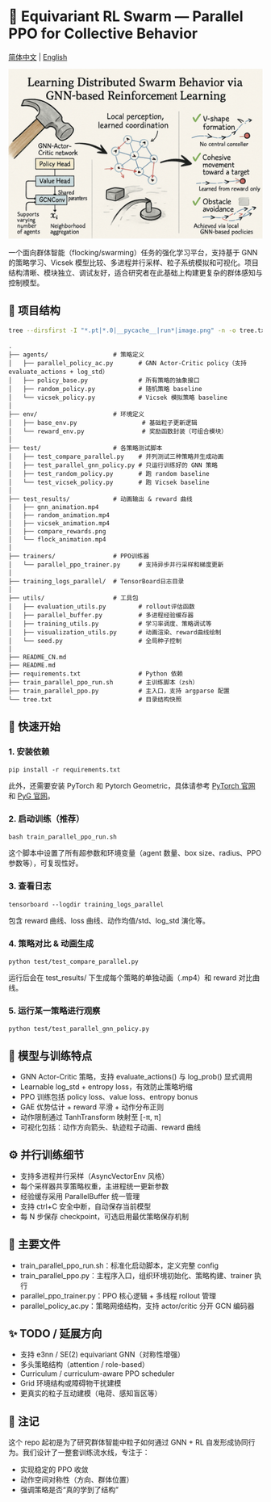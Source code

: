 # **🧠 Equivariant RL Swarm — Parallel PPO for Collective Behavior**
[简体中文](README_CN.md) | [English](README.md)

![image](./image.png)


一个面向群体智能（flocking/swarming）任务的强化学习平台，支持基于 GNN 的策略学习、Vicsek 模型比较、多进程并行采样、粒子系统模拟和可视化。项目结构清晰、模块独立、调试友好，适合研究者在此基础上构建更复杂的群体感知与控制模型。


## **📁 项目结构**

```zsh
tree --dirsfirst -I "*.pt|*.0|__pycache__|run*|image.png" -n -o tree.txt
```

```
.
├── agents/                  # 策略定义
│   ├── parallel_policy_ac.py       # GNN Actor-Critic policy（支持 evaluate_actions + log_std）
│   ├── policy_base.py              # 所有策略的抽象接口
│   ├── random_policy.py            # 随机策略 baseline
│   └── vicsek_policy.py            # Vicsek 模拟策略 baseline
│
├── env/                     # 环境定义
│   ├── base_env.py                  # 基础粒子更新逻辑
│   └── reward_env.py                # 奖励函数封装（可组合模块）
│
├── test/                    # 各策略测试脚本
│   ├── test_compare_parallel.py    # 并列测试三种策略并生成动画
│   ├── test_parallel_gnn_policy.py # 只运行训练好的 GNN 策略
│   ├── test_random_policy.py       # 跑 random baseline
│   └── test_vicsek_policy.py       # 跑 Vicsek baseline
│
├── test_results/            # 动画输出 & reward 曲线
│   ├── gnn_animation.mp4
│   ├── random_animation.mp4
│   ├── vicsek_animation.mp4
│   ├── compare_rewards.png
│   └── flock_animation.mp4 
│
├── trainers/                # PPO训练器
│   └── parallel_ppo_trainer.py     # 支持异步并行采样和梯度更新
│
├── training_logs_parallel/  # TensorBoard日志目录
│
├── utils/                   # 工具包
│   ├── evaluation_utils.py         # rollout评估函数
│   ├── parallel_buffer.py          # 多进程经验缓存器
│   ├── training_utils.py           # 学习率调度、策略调试等
│   ├── visualization_utils.py      # 动画渲染、reward曲线绘制
│   └── seed.py                     # 全局种子控制
│
├── README_CN.md
├── README.md
├── requirements.txt                # Python 依赖
├── train_parallel_ppo_run.sh       # 主训练脚本（zsh）
├── train_parallel_ppo.py           # 主入口，支持 argparse 配置
└── tree.txt                        # 目录结构快照
```



## **🚀 快速开始**

### **1. 安装依赖**

```
pip install -r requirements.txt
```

此外，还需要安装 PyTorch 和 Pytorch Geometric，具体请参考 [PyTorch 官网](https://pytorch.org/get-started/locally/) 和 [PyG 官网](https://pytorch-geometric.readthedocs.io/en/latest/notes/installation.html)。

### **2. 启动训练（推荐）**

```
bash train_parallel_ppo_run.sh
```

这个脚本中设置了所有超参数和环境变量（agent 数量、box size、radius、PPO参数等），可复现性好。

### **3. 查看日志**

```
tensorboard --logdir training_logs_parallel
```

包含 reward 曲线、loss 曲线、动作均值/std、log_std 演化等。

### **4. 策略对比 & 动画生成**

```
python test/test_compare_parallel.py
```

运行后会在 test_results/ 下生成每个策略的单独动画（.mp4）和 reward 对比曲线。

### **5. 运行某一策略进行观察**

```
python test/test_parallel_gnn_policy.py
```



## **🎯 模型与训练特点**

- GNN Actor-Critic 策略，支持 evaluate_actions() 与 log_prob() 显式调用
- Learnable log_std + entropy loss，有效防止策略坍缩
- PPO 训练包括 policy loss、value loss、entropy bonus
- GAE 优势估计 + reward 平滑 + 动作分布正则
- 动作限制通过 TanhTransform 映射至 [-π, π]
- 可视化包括：动作方向箭头、轨迹粒子动画、reward 曲线



## **⚙️ 并行训练细节**

- 支持多进程并行采样（AsyncVectorEnv 风格）
- 每个采样器共享策略权重，主进程统一更新参数
- 经验缓存采用 ParallelBuffer 统一管理
- 支持 ctrl+C 安全中断，自动保存当前模型
- 每 N 步保存 checkpoint，可选启用最优策略保存机制



## **📄 主要文件**

- train_parallel_ppo_run.sh：标准化启动脚本，定义完整 config
- train_parallel_ppo.py：主程序入口，组织环境初始化、策略构建、trainer 执行
- parallel_ppo_trainer.py：PPO 核心逻辑 + 多线程 rollout 管理
- parallel_policy_ac.py：策略网络结构，支持 actor/critic 分开 GCN 编码器



## **✨ TODO / 延展方向**

- 支持 e3nn / SE(2) equivariant GNN（对称性增强）
- 多头策略结构（attention / role-based）
- Curriculum / curriculum-aware PPO scheduler
- Grid 环境结构或障碍物干扰建模
- 更真实的粒子互动建模（电荷、感知盲区等）



## **🧠 注记**

这个 repo 起初是为了研究群体智能中粒子如何通过 GNN + RL 自发形成协同行为。我们设计了一整套训练流水线，专注于：

- 实现稳定的 PPO 收敛
- 动作空间对称性（方向、群体位置）
- 强调策略是否“真的学到了结构”